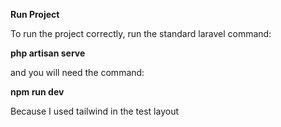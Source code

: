 

**Run Project** 

To run the project correctly, run the standard laravel command:

**php artisan serve**

and you will need the command:

**npm run dev**

Because I used tailwind in the test layout
